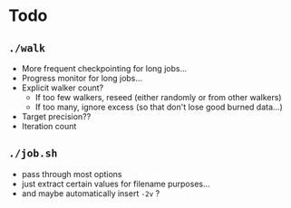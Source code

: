 # Todo
## `./walk`
- More frequent checkpointing for long jobs...
- Progress monitor for long jobs...
- Explicit walker count?
    - If too few walkers, reseed (either randomly or from other walkers)
    - If too many, ignore excess (so that don't lose good burned data...)
- Target precision??
- Iteration count

## `./job.sh`
- pass through most options
- just extract certain values for filename purposes...
- and maybe automatically insert `-2v` ?